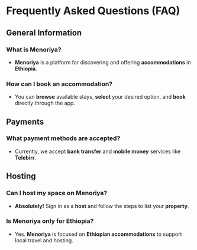 # Frequently Asked Questions (FAQ)

## General Information

### What is Menoriya?
- **Menoriya** is a platform for discovering and offering **accommodations** in **Ethiopia**.

### How can I book an accommodation?
- You can **browse** available stays, **select** your desired option, and **book** directly through the app.

## Payments

### What payment methods are accepted?
- Currently, we accept **bank transfer** and **mobile money** services like **Telebirr**.

## Hosting

### Can I host my space on Menoriya?
- **Absolutely!** Sign in as a **host** and follow the steps to list your **property**.

### Is Menoriya only for Ethiopia?
- Yes. **Menoriya** is focused on **Ethiopian accommodations** to support local travel and hosting.